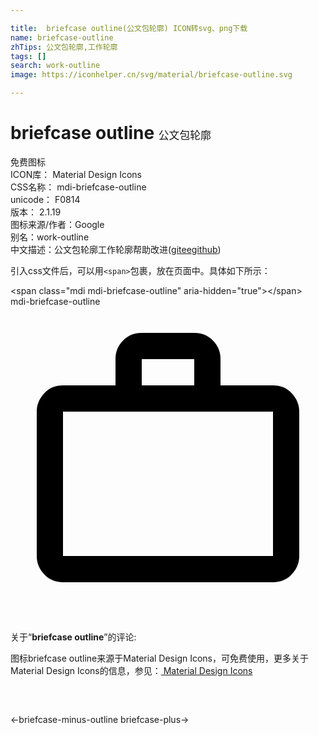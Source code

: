 ```yaml
---

title:  briefcase outline(公文包轮廓) ICON转svg、png下载
name: briefcase-outline
zhTips: 公文包轮廓,工作轮廓
tags: []
search: work-outline
image: https://iconhelper.cn/svg/material/briefcase-outline.svg

---
```


# briefcase outline  <small style="font-size: 60%;font-weight: 100">公文包轮廓</small>


<div class="detail-page">
<p>
<span><span class="badge-success badge">免费图标</span> </span>
<br/>
<span>
ICON库：
<span class="badge-secondary badge">Material Design Icons</span> 
</span>
<br/>
<span>
CSS名称：
<span class="badge-secondary badge">mdi-briefcase-outline</span> 
</span>
<br/>
<span>
unicode：
<span class="badge-secondary badge">F0814</span> 
<copy-btn content='F0814' btn-title=""></copy-btn>
<copy-btn :content='String.fromCodePoint(parseInt("F0814", 16))' btn-title="复制U"></copy-btn>
</span>
<br/>
<span>
版本：
<span class="badge-secondary badge">2.1.19</span> 
</span>
<br/>
<span>图标来源/作者：<span class="badge-light badge">Google</span></span> 
<br/>
<span>别名：<span class="badge-light badge">work-outline</span></span><br/><span class="zh-detail">中文描述：<span class="badge-primary badge">公文包轮廓</span><span class="badge-primary badge">工作轮廓</span><span class="help-link"><span>帮助改进</span>(<a href="https://gitee.com/liuwave/icon-helper/edit/master/json/material/briefcase-outline.json" target="_blank" rel="noopener noreferrer">gitee</a><a href="https://github.com/liuwave/icon-helper/edit/master/json/material/briefcase-outline.json" target="_blank" rel="noopener noreferrer">github</a></span>)</span><br/>
</p>
</div>
<div class="alert alert-dark">
  <i class="mdi mdi-briefcase-outline mdi-48px"></i>
  <i class="mdi mdi-briefcase-outline mdi-36px"></i>
  <i class="mdi mdi-briefcase-outline mdi-24px"></i>
  <i class="mdi mdi-briefcase-outline mdi-18px"></i>
</div>
<div>
  <p>引入css文件后，可以用<code>&lt;span&gt;</code>包裹，放在页面中。具体如下所示：    
  </p>
  <div class="alert alert-primary" style="font-size: 14px">
    &lt;span class="mdi mdi-briefcase-outline" aria-hidden="true"&gt;&lt;/span&gt;
    <copy-btn content='<span class="mdi mdi-briefcase-outline" aria-hidden="true"></span>'></copy-btn>
  </div>
  <div class="alert alert-secondary">
    <i class="mdi mdi-briefcase-outline"
    style="font-size: 24px"
    aria-hidden="true"></i> mdi-briefcase-outline
    <copy-btn content="mdi-briefcase-outline" btn-title="复制图标名称"></copy-btn>
  </div>
</div>
<div id="svg" class="svg-wrap">
<svg xmlns="http://www.w3.org/2000/svg" viewBox="0 0 24 24"><path d="M20,6C20.58,6 21.05,6.2 21.42,6.59C21.8,7 22,7.45 22,8V19C22,19.55 21.8,20 21.42,20.41C21.05,20.8 20.58,21 20,21H4C3.42,21 2.95,20.8 2.58,20.41C2.2,20 2,19.55 2,19V8C2,7.45 2.2,7 2.58,6.59C2.95,6.2 3.42,6 4,6H8V4C8,3.42 8.2,2.95 8.58,2.58C8.95,2.2 9.42,2 10,2H14C14.58,2 15.05,2.2 15.42,2.58C15.8,2.95 16,3.42 16,4V6H20M4,8V19H20V8H4M14,6V4H10V6H14Z" /></svg>
</div>
<detail full-name='mdi-briefcase-outline'></detail>
<div class="icon-detail__container">
<p>关于“<b>briefcase outline</b>”的评论:</p>
</div>
<Vssue title="关于“briefcase outline”的评论" />    
<div><p>图标briefcase outline来源于Material Design Icons，可免费使用，更多关于 Material Design Icons的信息，参见：<a target="_blank" href="https://iconhelper.cn/material.html"> Material Design Icons</a>
</p></div>

<div style="padding:2rem 0 " class="page-nav"><p class="inner"><span class="prev">←<router-link to="/icon/briefcase-minus-outline.html">briefcase-minus-outline</router-link></span> <span class="next"><router-link to="/icon/briefcase-plus.html">briefcase-plus</router-link>→</span></p></div>

